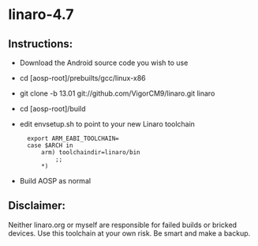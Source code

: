 linaro-4.7
=================================
Instructions:
-------------
* Download the Android source code you wish to use

* cd [aosp-root]/prebuilts/gcc/linux-x86
* git clone -b 13.01 git://github.com/VigorCM9/linaro.git linaro
* cd [aosp-root]/build

* edit envsetup.sh to point to your new Linaro toolchain

        export ARM_EABI_TOOLCHAIN=
        case $ARCH in
            arm) toolchaindir=linaro/bin
                ;;
            *)

* Build AOSP as normal

Disclaimer:
-----------
Neither linaro.org or myself are responsible for failed builds or bricked devices. Use this toolchain at your own risk. Be smart and make a backup.
